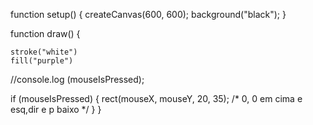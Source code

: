 function setup() {
  createCanvas(600, 600);
  background("black");
}

function draw() {
    
    stroke("white") 
    fill("purple") 
    
  //console.log (mouseIsPressed);

  if (mouseIsPressed) {
  rect(mouseX, mouseY, 20, 35); /* 0, 0 em cima e esq,dir e p baixo  */ 
}
}
    
